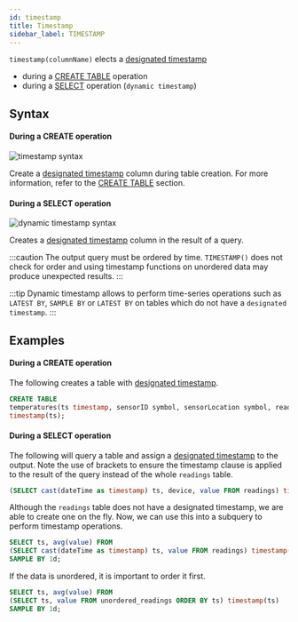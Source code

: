 ```yaml
---
id: timestamp
title: Timestamp
sidebar_label: TIMESTAMP
---
```


`timestamp(columnName)` elects a [designated timestamp](designatedTimestamp.md)

- during a [CREATE TABLE](createTable.md#timestamp) operation
- during a [SELECT](sqlSELECT.md) operation (`dynamic timestamp`)

## Syntax

#### During a CREATE operation

![timestamp syntax](/img/doc/diagrams/timestamp.svg)

Create a [designated timestamp](designatedTimestamp.md) column during table
creation. For more information, refer to the [CREATE TABLE](createTable.md)
section.

#### During a SELECT operation

![dynamic timestamp syntax](/img/doc/diagrams/dynamicTimestamp.svg)

Creates a [designated timestamp](designatedTimestamp.md) column in the result of
a query.

:::caution
The output query must be ordered by time. `TIMESTAMP()` does not
check for order and using timestamp functions on unordered data may produce
unexpected results.
:::

:::tip
Dynamic timestamp allows to perform time-series operations such as
`LATEST BY`, `SAMPLE BY` or `LATEST BY` on tables which do not have a
`designated timestamp`.
:::

## Examples

#### During a CREATE operation

The following creates a table with
[designated timestamp](designatedTimestamp.md).

```sql title="Create table"
CREATE TABLE
temperatures(ts timestamp, sensorID symbol, sensorLocation symbol, reading double)
timestamp(ts);
```

#### During a SELECT operation

The following will query a table and assign a
[designated timestamp](designatedTimestamp.md) to the output. Note the use of
brackets to ensure the timestamp clause is applied to the result of the query
instead of the whole `readings` table.

```sql title="Dynamic timestamp"
(SELECT cast(dateTime as timestamp) ts, device, value FROM readings) timestamp(ts);
```

Although the `readings` table does not have a designated timestamp, we are able
to create one on the fly. Now, we can use this into a subquery to perform
timestamp operations.

```sql title="Dynamic timestamp subquery"
SELECT ts, avg(value) FROM
(SELECT cast(dateTime as timestamp) ts, value FROM readings) timestamp(ts)
SAMPLE BY 1d;
```

If the data is unordered, it is important to order it first.

```sql title="Dynamic timestamp - unordered data"
SELECT ts, avg(value) FROM
(SELECT ts, value FROM unordered_readings ORDER BY ts) timestamp(ts)
SAMPLE BY 1d;
```
